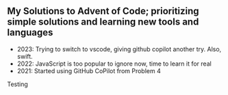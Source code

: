 ## My Solutions to Advent of Code; prioritizing simple solutions and learning new tools and languages

- 2023: Trying to switch to vscode, giving github copilot another try. Also, swift.
- 2022: JavaScript is too popular to ignore now, time to learn it for real
- 2021: Started using GitHub CoPilot from Problem 4

Testing
